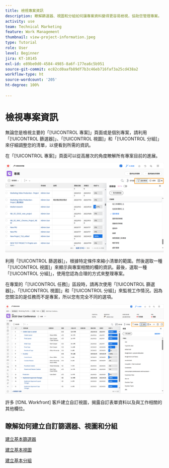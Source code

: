 ```yaml
---
title: 檢視專案資訊
description: 瞭解篩選器、視圖和分組如何讓專案資料變得更容易檢視，協助您管理專案。
activity: use
team: Technical Marketing
feature: Work Management
thumbnail: view-project-information.jpeg
type: Tutorial
role: User
level: Beginner
jira: KT-10145
exl-id: e89be0d0-4584-4985-8a6f-177ea6c5b951
source-git-commit: ec82cd0aafb89df7b3c46eb716faf3a25cd438a2
workflow-type: ht
source-wordcount: '205'
ht-degree: 100%

---
```


# 檢視專案資訊

無論您是檢視主要的「[!UICONTROL 專案]」頁面或是個別專案，請利用「[!UICONTROL 篩選器]」、「[!UICONTROL 視圖]」和「[!UICONTROL 分組]」來仔細調整您的清單，以便看到所需的資訊。

在「[!UICONTROL 專案]」頁面可以從高層次的角度瞭解所有專案目前的進展。

![顯示篩選器的專案頁面](assets/planner-fund-project-page-fvg-copy.png)

利用「[!UICONTROL 篩選器]」，根據特定條件來縮小清單的範圍。然後選取一種「[!UICONTROL 視圖]」來顯示與專案相關的欄的資訊。最後，選取一種「[!UICONTROL 分組]」，使用您認為合理的方式來整理專案。

在專案的「[!UICONTROL 任務]」區段時，請再次使用「[!UICONTROL 篩選器]」、「[!UICONTROL 視圖]」和「[!UICONTROL 分組]」來監視工作情況。因為您關注的是任務而不是專案，所以您有完全不同的選項。

![顯示視圖的專案任務清單](assets/planner-fund-task-list-fvg.png)

許多 [!DNL Workfront] 客戶建立自訂視圖，揭露自訂表單資料以及與工作相關的其他欄位。

## 瞭解如何建立自訂篩選器、視圖和分組

[建立基本篩選器](https://experienceleague.adobe.com/docs/workfront-learn/tutorials-workfront/reporting/basic-reporting/create-a-basic-filter.html?lang=zh-Hant)

[建立基本視圖](https://experienceleague.adobe.com/docs/workfront-learn/tutorials-workfront/reporting/basic-reporting/create-a-basic-view.html?lang=zh-Hant)

[建立基本分組](https://experienceleague.adobe.com/docs/workfront-learn/tutorials-workfront/reporting/basic-reporting/create-a-basic-grouping.html?lang=zh-Hant)
